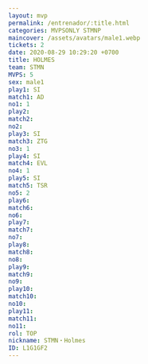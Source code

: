 ```yaml
---
layout: mvp
permalink: /entrenador/:title.html
categories: MVPSONLY STMNP
maincover: /assets/avatars/male1.webp
tickets: 2
date: 2020-08-29 10:29:20 +0700
title: HOLMES
team: STMN
MVPS: 5
sex: male1
play1: SI
match1: AD
no1: 1
play2: 
match2: 
no2: 
play3: SI
match3: ZTG
no3: 1
play4: SI
match4: EVL
no4: 1
play5: SI
match5: TSR
no5: 2
play6: 
match6: 
no6: 
play7: 
match7: 
no7: 
play8: 
match8: 
no8: 
play9: 
match9: 
no9: 
play10: 
match10: 
no10: 
play11: 
match11: 
no11: 
rol: TOP
nickname: STMN・Holmes
ID: L1G1GF2
---
```

